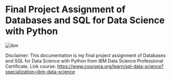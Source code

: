 # Final Project Assignment of Databases and SQL for Data Science with Python 

![ibm](https://github.com/user-attachments/assets/d7993f59-b83c-4b2d-badf-e54e9d6fed65)

Disclaimer: This documentation is my final project assignment of Databases and SQL for Data Science with Python from IBM Data Science Professional Certificate. Link course: https://www.coursera.org/learn/sql-data-science?specialization=ibm-data-science


